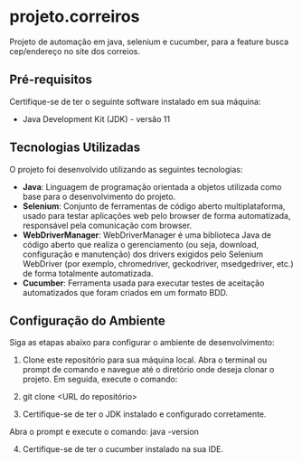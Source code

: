 # projeto.correiros
Projeto de automação em java, selenium e cucumber, para a feature busca cep/endereço no site dos correios.

## Pré-requisitos

Certifique-se de ter o seguinte software instalado em sua máquina:

- Java Development Kit (JDK) - versão 11

## Tecnologias Utilizadas

O projeto foi desenvolvido utilizando as seguintes tecnologias:

- **Java**: Linguagem de programação orientada a objetos utilizada como base para o desenvolvimento do projeto.
- **Selenium**: Conjunto de ferramentas de código aberto multiplataforma, usado para testar aplicações web pelo browser de forma automatizada, responsável pela comunicação com browser.
- **WebDriverManager**: WebDriverManager é uma biblioteca Java de código aberto que realiza o gerenciamento (ou seja, download, configuração e manutenção)
  dos drivers exigidos pelo Selenium WebDriver (por exemplo, chromedriver, geckodriver, msedgedriver, etc.) de forma totalmente automatizada.
- **Cucumber**: Ferramenta usada para executar testes de aceitação automatizados que foram criados em um formato BDD.

## Configuração do Ambiente

Siga as etapas abaixo para configurar o ambiente de desenvolvimento:

1. Clone este repositório para sua máquina local.
Abra o terminal ou prompt de comando e navegue até o diretório onde deseja clonar o projeto. Em seguida, execute o comando:

2. git clone <URL do repositório>

3. Certifique-se de ter o JDK instalado e configurado corretamente.

Abra o prompt e execute o comando: java -version

4. Certifique-se de ter o cucumber instalado na sua IDE.
   
